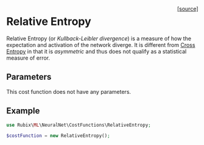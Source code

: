 <span style="float:right;"><a href="https://github.com/RubixML/ML/blob/master/src/NeuralNet/CostFunctions/RelativeEntropy.php">[source]</a></span>

# Relative Entropy
Relative Entropy (or *Kullback-Leibler divergence*) is a measure of how the expectation and activation of the network diverge. It is different from [Cross Entropy](cross-entropy.md) in that it is *asymmetric* and thus does not qualify as a statistical measure of error.

## Parameters
This cost function does not have any parameters.

## Example
```php
use Rubix\ML\NeuralNet\CostFunctions\RelativeEntropy;

$costFunction = new RelativeEntropy();
```